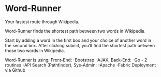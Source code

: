 # Word-Runner
Your fastest route through Wikipedia.

Word-Runner finds the shortest path between two words in Wikipedia.

Start by adding a word in the first box and your choice of another word in the second box. After clicking submit, you'll find the shortest path between those two words in Wikipedia.


Word-Runner is using:
Front-End:
  -Bootstrap
  -AJAX, 
Back-End:
  -Go - 2 routines
  -API
  Search (Pathfinder), 
Sys-Admin:
  -Apache
  -Fabric Deployment via Github
